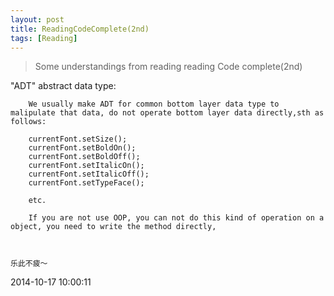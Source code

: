 ```yaml
---
layout: post
title: ReadingCodeComplete(2nd)
tags: [Reading]
---
```


> Some understandings from reading reading Code complete(2nd)


"ADT" abstract data type:

```	
	We usually make ADT for common bottom layer data type to malipulate that data, do not operate bottom layer data directly,sth as follows:
	
	currentFont.setSize();
	currentFont.setBoldOn();
	currentFont.setBoldOff();
	currentFont.setItalicOn();
	currentFont.setItalicOff();
	currentFont.setTypeFace();
	
	etc.
	
	If you are not use OOP, you can not do this kind of operation on a object, you need to write the method directly, 
```

```
  
```



	
	乐此不疲～

2014-10-17 10:00:11









